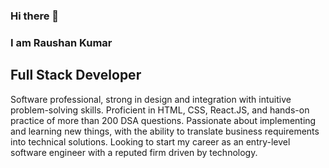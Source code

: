 ### Hi there 👋
### I am Raushan Kumar
## Full Stack Developer

Software professional, strong in design and integration with intuitive problem-solving skills. Proficient in HTML, CSS, React.JS, and hands-on practice of more than 200 DSA questions. Passionate about implementing and learning new things, with the ability to translate business requirements into technical solutions. Looking to start my career as an entry-level software engineer with a reputed firm driven by technology.
<!--
**Raushan8271/Raushan8271** is a ✨ _special_ ✨ repository because its `README.md` (this file) appears on your GitHub profile.

Here are some ideas to get you started:

- 🔭 I’m currently working on ...
- 🌱 I’m currently learning ...
- 👯 I’m looking to collaborate on ...
- 🤔 I’m looking for help with ...
- 💬 Ask me about ...
- 📫 How to reach me: ...
- 😄 Pronouns: ...
- ⚡ Fun fact: ...
-->
